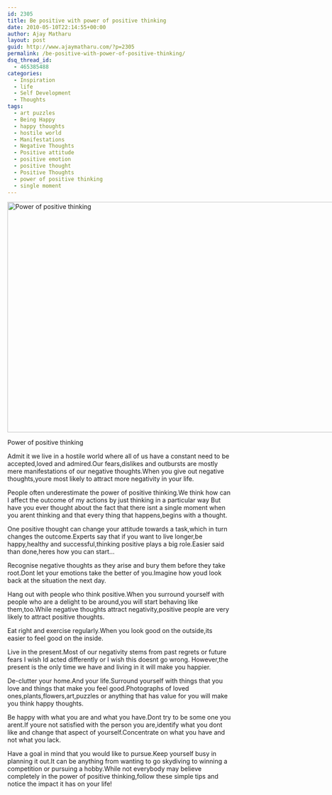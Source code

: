 ```yaml
---
id: 2305
title: Be positive with power of positive thinking
date: 2010-05-10T22:14:55+00:00
author: Ajay Matharu
layout: post
guid: http://www.ajaymatharu.com/?p=2305
permalink: /be-positive-with-power-of-positive-thinking/
dsq_thread_id:
  - 465385488
categories:
  - Inspiration
  - life
  - Self Development
  - Thoughts
tags:
  - art puzzles
  - Being Happy
  - happy thoughts
  - hostile world
  - Manifestations
  - Negative Thoughts
  - Positive attitude
  - positive emotion
  - positive thought
  - Positive Thoughts
  - power of positive thinking
  - single moment
---
```

<div id="attachment_2307" style="width: 784px" class="wp-caption aligncenter">
  <img src="http://www.ajaymatharu.com/wp-content/uploads/2010/05/Positive_thinking.6055125.jpg" alt="Power of positive thinking" title="Power of positive thinking" width="774" height="519" class="size-full wp-image-2307" srcset="http://www.ajaymatharu.com/wp-content/uploads/2010/05/Positive_thinking.6055125-300x201.jpg 300w, http://www.ajaymatharu.com/wp-content/uploads/2010/05/Positive_thinking.6055125.jpg 774w" sizes="(max-width: 774px) 100vw, 774px" />
  
  <p class="wp-caption-text">
    Power of positive thinking
  </p>
</div>

Admit it we live in a hostile world where all of us have a constant need to be accepted,loved and admired.Our fears,dislikes and outbursts are mostly mere manifestations of our negative thoughts.When you give out negative thoughts,youre most likely to attract more negativity in your life.

People often underestimate the power of positive thinking.We think how can I affect the outcome of my actions by just thinking in a particular way But have you ever thought about the fact that there isnt a single moment when you arent thinking and that every thing that happens,begins with a thought.

One positive thought can change your attitude towards a task,which in turn changes the outcome.Experts say that if you want to live longer,be happy,healthy and successful,thinking positive plays a big role.Easier said than done,heres how you can start&#8230;

Recognise negative thoughts as they arise and bury them before they take root.Dont let your emotions take the better of you.Imagine how youd look back at the situation the next day.

Hang out with people who think positive.When you surround yourself with people who are a delight to be around,you will start behaving like them,too.While negative thoughts attract negativity,positive people are very likely to attract positive thoughts.

Eat right and exercise regularly.When you look good on the outside,its easier to feel good on the inside.
  
Live in the present.Most of our negativity stems from past regrets or future fears I wish Id acted differently or I wish this doesnt go wrong. However,the present is the only time we have and living in it will make you happier.
  
De-clutter your home.And your life.Surround yourself with things that you love and things that make you feel good.Photographs of loved ones,plants,flowers,art,puzzles or anything that has value for you will make you think happy thoughts.

Be happy with what you are and what you have.Dont try to be some one you arent.If youre not satisfied with the person you are,identify what you dont like and change that aspect of yourself.Concentrate on what you have and not what you lack.

Have a goal in mind that you would like to pursue.Keep yourself busy in planning it out.It can be anything from wanting to go skydiving to winning a competition or pursuing a hobby.While not everybody may believe completely in the power of positive thinking,follow these simple tips and notice the impact it has on your life!